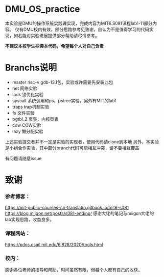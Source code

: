 # DMU_OS_practice

本实验是DMU的操作系统实践课实现，完成内容为MIT6.S081课程lab1-11部分内容。
仅有DMU校内有效，部分思路参考见致谢，自认为不是值得学习的代码实现，如若能对实验进展提供部分帮助请尽情参考。

**不建议本校学生抄袭本代码，希望每个人对自己负责**

# Branchs说明

- master  risc-v gdb-13.1包，实验或许需要先安装此包
- net 网络实验
- lock 锁优化实验
- syscall 系统调用和ps，pstree实验，另外有MIT的lab1
- traps trap机制实验
- fs   文件实验
- pgtbl_2  页表，内核页表
- cow  COW实验
- lazy  懒分配实验

上述实验提交者并不一定是实验的实现者，使用代码请clone到本地
另外，本实验是小组合作实验，其中部分branch代码可能相互冲突，请不要相互覆盖

有问题请随意issue

# 致谢

### 参考博客：
https://mit-public-courses-cn-translatio.gitbook.io/mit6-s081
https://blog.miigon.net/posts/s081-ending/
感谢大佬的笔记与miigon大佬的lab实现思路，收益良多。

### 课程网站：
https://pdos.csail.mit.edu/6.828/2020/tools.html

### 校内：
感谢各位老师的指导和帮助，时间虽然有限，但每个人都有自己的收获。
